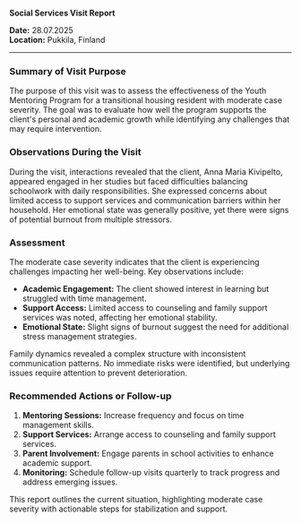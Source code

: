 

**Social Services Visit Report**

**Date:** 28.07.2025  
**Location:** Pukkila, Finland  

---

### Summary of Visit Purpose

The purpose of this visit was to assess the effectiveness of the Youth Mentoring Program for a transitional housing resident with moderate case severity. The goal was to evaluate how well the program supports the client's personal and academic growth while identifying any challenges that may require intervention.

### Observations During the Visit

During the visit, interactions revealed that the client, Anna Maria Kivipelto, appeared engaged in her studies but faced difficulties balancing schoolwork with daily responsibilities. She expressed concerns about limited access to support services and communication barriers within her household. Her emotional state was generally positive, yet there were signs of potential burnout from multiple stressors.

### Assessment

The moderate case severity indicates that the client is experiencing challenges impacting her well-being. Key observations include:
- **Academic Engagement:** The client showed interest in learning but struggled with time management.
- **Support Access:** Limited access to counseling and family support services was noted, affecting her emotional stability.
- **Emotional State:** Slight signs of burnout suggest the need for additional stress management strategies.

Family dynamics revealed a complex structure with inconsistent communication patterns. No immediate risks were identified, but underlying issues require attention to prevent deterioration.

### Recommended Actions or Follow-up

1. **Mentoring Sessions:** Increase frequency and focus on time management skills.
2. **Support Services:** Arrange access to counseling and family support services.
3. **Parent Involvement:** Engage parents in school activities to enhance academic support.
4. **Monitoring:** Schedule follow-up visits quarterly to track progress and address emerging issues.

This report outlines the current situation, highlighting moderate case severity with actionable steps for stabilization and support.